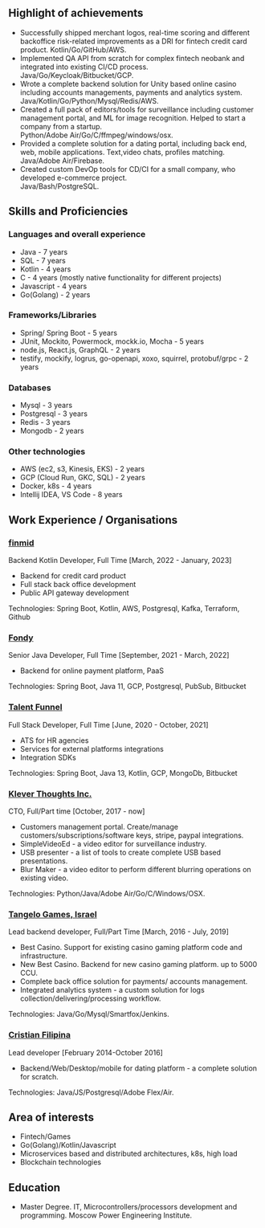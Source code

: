 ## Highlight of achievements

* Successfully shipped merchant logos, real-time scoring and different backoffice risk-related improvements as a DRI for fintech credit card product. Kotlin/Go/GitHub/AWS.
* Implemented QA API from scratch for complex fintech neobank and integrated into existing CI/CD process. Java/Go/Keycloak/Bitbucket/GCP.
* Wrote a complete backend solution for Unity based online casino including accounts managements, payments and analytics system.   
  Java/Kotlin/Go/Python/Mysql/Redis/AWS.
* Created a full pack of editors/tools for surveillance including customer management portal, and ML for image recognition. Helped to start a company from a startup.   
  Python/Adobe Air/Go/C/ffmpeg/windows/osx.  
* Provided a complete solution for a dating portal, including back end, web, mobile applications. Text,video chats, profiles matching. 
  Java/Adobe Air/Firebase.
* Created custom DevOp tools for CD/CI for a small company, who developed e-commerce project.   
  Java/Bash/PostgreSQL.

## Skills and Proficiencies

### Languages and overall experience

* Java - 7 years
* SQL - 7 years 
* Kotlin - 4 years
* C - 4 years (mostly native functionality for different projects)
* Javascript - 4 years
* Go(Golang) - 2 years

### Frameworks/Libraries
* Spring/ Spring Boot - 5 years
* JUnit, Mockito, Powermock, mockk.io, Mocha - 5 years 
* node.js, React.js, GraphQL - 2 years
* testify, mockify, logrus, go-openapi, xoxo, squirrel, protobuf/grpc - 2 years

### Databases
* Mysql - 3 years
* Postgresql - 3 years
* Redis - 3 years
* Mongodb - 2 years

### Other technologies
* AWS (ec2, s3, Kinesis, EKS) - 2 years
* GCP (Cloud Run, GKC, SQL) - 2 years
* Docker, k8s - 4 years
* Intellij IDEA, VS Code - 8 years

## Work Experience / Organisations

### [finmid](https://finmid.com/)
Backend Kotlin Developer, Full Time [March, 2022 - January, 2023]  
* Backend for credit card product
* Full stack back office development
* Public API gateway development

Technologies: Spring Boot, Kotlin, AWS, Postgresql, Kafka, Terraform, Github

### [Fondy](https://fondy.io/en/)
Senior Java Developer, Full Time [September, 2021 - March, 2022]  
* Backend for online payment platform, PaaS

Technologies: Spring Boot, Java 11, GCP, Postgresql, PubSub, Bitbucket

### [Talent Funnel](https://www.talent-funnel.com/)
Full Stack Developer, Full Time [June, 2020 - October, 2021]  
* ATS for HR agencies
* Services for external platforms integrations
* Integration SDKs

Technologies: Spring Boot, Java 13, Kotlin, GCP, MongoDb, Bitbucket

### [Klever Thoughts Inc.](https://www.investigationve.com/)

CTO, Full/Part time [October, 2017 - now]
* Customers management portal. Create/manage customers/subscriptions/software keys, stripe, paypal integrations.
* SimpleVideoEd - a video editor for surveillance industry. 
* USB presenter - a list of tools to create complete USB based presentations.
* Blur Maker - a video editor to perform different blurring operations on existing video.   

Technologies: Python/Java/Adobe Air/Go/C/Windows/OSX.

### [Tangelo Games, Israel](https://tangelogames.com/)
Lead backend developer, Full/Part Time [March, 2016 - July, 2019]
* Best Casino. Support for existing casino gaming platform code and infrastructure. 
* New Best Casino. Backend for new casino gaming platform. up to 5000 CCU.
* Complete back office solution for payments/ accounts management.
* Integrated analytics system - a custom solution for logs collection/delivering/processing workflow.  

Technologies: Java/Go/Mysql/Smartfox/Jenkins.

### [Cristian Filipina](https://www.christianfilipina.com/)
Lead developer [February 2014-October 2016]
* Backend/Web/Desktop/mobile for dating platform - a complete solution for scratch.   

Technologies: Java/JS/Postgresql/Adobe Flex/Air.

## Area of interests
* Fintech/Games
* Go(Golang)/Kotlin/Javascript
* Microservices based and distributed architectures, k8s, high load
* Blockchain technologies


## Education
* Master Degree. IT, Microcontrollers/processors development and programming. Moscow Power Engineering Institute. 
